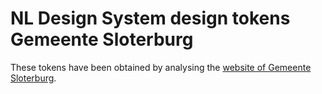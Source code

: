 # NL Design System design tokens Gemeente Sloterburg

These tokens have been obtained by analysing the [website of Gemeente Sloterburg](https://sloterburg.nl/).

